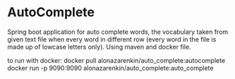 # AutoComplete
Spring boot application for auto complete words, the vocabulary taken from given text file when every word in different row (every word in the file is made up of lowcase letters only).
Using maven and docker file.

to run with docker:
docker pull alonazarenkin/auto_complete:autocomplete
docker run -p 9090:9090 alonazarenkin/auto_complete:auto_complete 
